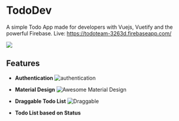 # TodoDev
A simple Todo App made for developers with Vuejs, Vuetify and the powerful Firebase.
Live: https://todoteam-3263d.firebaseapp.com/

![
](https://i.imgur.com/LPOv1nz.png)

## Features
- **Authentication** ![authentication](https://i.imgur.com/xsK9SQK.gif)

- **Material Design** ![Awesome Material Design](https://imgur.com/pyTyEjL.png)

- **Draggable Todo List** ![Draggable](https://imgur.com/6fEmPRB.png)

- **Todo List based on Status** 
